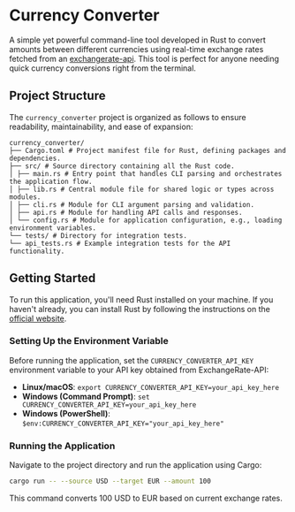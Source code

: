 # Currency Converter

A simple yet powerful command-line tool developed in Rust to convert amounts between different currencies using real-time exchange rates fetched from an [exchangerate-api](https://app.exchangerate-api.com/). This tool is perfect for anyone needing quick currency conversions right from the terminal.

## Project Structure

The `currency_converter` project is organized as follows to ensure readability, maintainability, and ease of expansion:
```
currency_converter/
├── Cargo.toml # Project manifest file for Rust, defining packages and dependencies.
├── src/ # Source directory containing all the Rust code.
│ ├── main.rs # Entry point that handles CLI parsing and orchestrates the application flow.
│ ├── lib.rs # Central module file for shared logic or types across modules.
│ ├── cli.rs # Module for CLI argument parsing and validation.
│ ├── api.rs # Module for handling API calls and responses.
│ └── config.rs # Module for application configuration, e.g., loading environment variables.
└── tests/ # Directory for integration tests.
└── api_tests.rs # Example integration tests for the API functionality.
```

## Getting Started

To run this application, you'll need Rust installed on your machine. If you haven't already, you can install Rust by following the instructions on the [official website](https://www.rust-lang.org/tools/install).

### Setting Up the Environment Variable

Before running the application, set the `CURRENCY_CONVERTER_API_KEY` environment variable to your API key obtained from ExchangeRate-API:

- **Linux/macOS**: `export CURRENCY_CONVERTER_API_KEY=your_api_key_here`
- **Windows (Command Prompt)**: `set CURRENCY_CONVERTER_API_KEY=your_api_key_here`
- **Windows (PowerShell)**: `$env:CURRENCY_CONVERTER_API_KEY="your_api_key_here"`

### Running the Application

Navigate to the project directory and run the application using Cargo:

```bash
cargo run -- --source USD --target EUR --amount 100
```

This command converts 100 USD to EUR based on current exchange rates.
